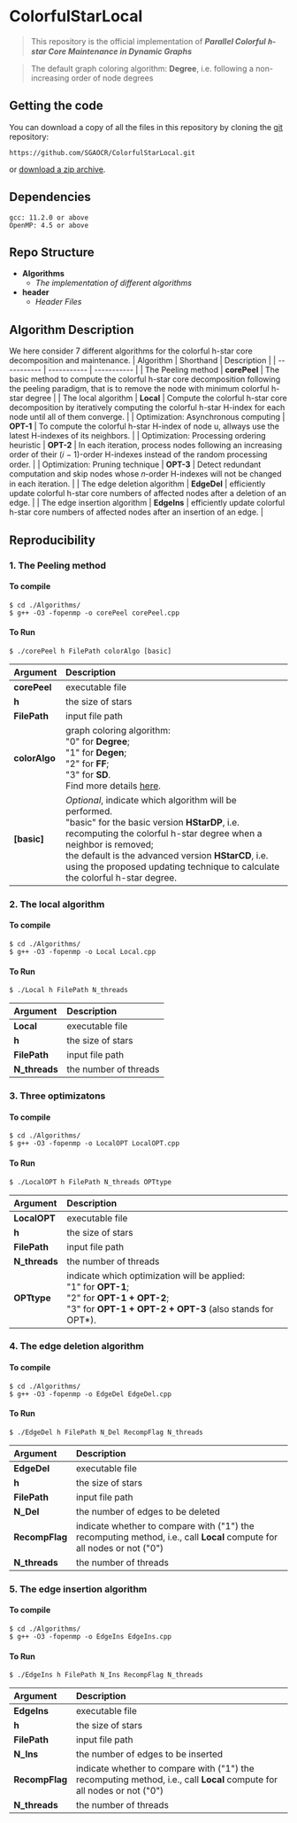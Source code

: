 # ColorfulStarLocal

> This repository is the official implementation of ***Parallel Colorful ℎ-star Core Maintenance in Dynamic Graphs***

> The default graph coloring algorithm: **Degree**, i.e. following a non-increasing order of node degrees

## Getting the code
You can download a copy of all the files in this repository by cloning the [git](https://git-scm.com/) repository:
```
https://github.com/SGAOCR/ColorfulStarLocal.git
```
or [download a zip archive](https://github.com/SGAOCR/ColorfulStarLocal/archive/refs/heads/main.zip).

## Dependencies
```
gcc: 11.2.0 or above
OpenMP: 4.5 or above
```

## Repo Structure
- **Algorithms**
  - *The implementation of different algorithms*
- **header**
  - *Header Files*

## Algorithm Description
We here consider 7 different algorithms for the colorful h-star core decomposition and maintenance.
| Algorithm  |  Shorthand    | Description | 
| ----------- | ----------- | ----------- |
| The Peeling method     |  **corePeel** | The basic method to compute the colorful h-star core decomposition following the peeling paradigm, that is to remove the node with minimum colorful h-star degree   |
| The local algorithm | **Local**    | Compute the colorful h-star core decomposition by iteratively computing the colorful h-star H-index for each node until all of them converge.       |
| Optimization: Asynchronous computing  | **OPT-1**    | To compute the colorful h-star H-index of node u, allways use the latest H-indexes of its neighbors.        |
| Optimization: Processing ordering heuristic  | **OPT-2**    | In each iteration,  process nodes following an increasing order of their (𝑖 − 1)-order H-indexes instead of the random processing order.        |
| Optimization: Pruning technique  | **OPT-3**    | Detect redundant computation and skip nodes whose 𝑛-order H-indexes will not be changed in each iteration. |
| The edge deletion algorithm  | **EdgeDel**    | efficiently update colorful h-star core numbers of affected nodes after a deletion of an edge. |
| The edge insertion algorithm  | **EdgeIns**    | efficiently update colorful h-star core numbers of affected nodes after an insertion of an edge. |


## Reproducibility

### 1. The Peeling method
#### To compile
```
$ cd ./Algorithms/
$ g++ -O3 -fopenmp -o corePeel corePeel.cpp
```
#### To Run
```
$ ./corePeel h FilePath colorAlgo [basic]
```
| Argument  | Description |
| :-----| :---- |
| **corePeel** | executable file |
| **h** | the size of stars |
| **FilePath** | input file path |
| **colorAlgo** | graph coloring algorithm: <br>"0" for **Degree**; <br>"1" for **Degen**; <br>"2" for **FF**; <br>"3" for **SD**. <br> Find more details [here](https://ieeexplore.ieee.org/document/9835239/). |
| **[basic]** | *Optional*, indicate which algorithm will be performed. <br>"basic" for the basic version **HStarDP**, i.e. recomputing the colorful h-star degree when a neighbor is removed; <br>the default is the advanced version **HStarCD**, i.e. using the proposed updating technique to calculate the colorful h-star degree. |

### 2. The local algorithm
#### To compile
```
$ cd ./Algorithms/
$ g++ -O3 -fopenmp -o Local Local.cpp
```
#### To Run
```
$ ./Local h FilePath N_threads
```
| Argument  | Description |
| :-----| :---- |
| **Local** | executable file |
| **h** | the size of stars |
| **FilePath** | input file path |
| **N_threads** | the number of threads |

### 3. Three optimizatons
#### To compile
```
$ cd ./Algorithms/
$ g++ -O3 -fopenmp -o LocalOPT LocalOPT.cpp
```
#### To Run
```
$ ./LocalOPT h FilePath N_threads OPTtype
```
| Argument  | Description |
| :-----| :---- |
| **LocalOPT** | executable file |
| **h** | the size of stars |
| **FilePath** | input file path |
| **N_threads** | the number of threads |
| **OPTtype** | indicate which optimization will be applied: <br>"1" for **OPT-1**; <br>"2" for **OPT-1 + OPT-2**; <br>"3" for **OPT-1 + OPT-2 + OPT-3** (also stands for OPT*).   |


### 4. The edge deletion algorithm
#### To compile
```
$ cd ./Algorithms/
$ g++ -O3 -fopenmp -o EdgeDel EdgeDel.cpp
```
#### To Run
```
$ ./EdgeDel h FilePath N_Del RecompFlag N_threads
```
| Argument  | Description |
| :-----| :---- |
| **EdgeDel** | executable file |
| **h** | the size of stars |
| **FilePath** | input file path |
| **N_Del** | the number of edges to be deleted |
| **RecompFlag** | indicate whether to  compare with ("1") the recomputing method, i.e., call **Local** compute for all nodes or not ("0")|
| **N_threads** | the number of threads |


### 5. The edge insertion algorithm
#### To compile
```
$ cd ./Algorithms/
$ g++ -O3 -fopenmp -o EdgeIns EdgeIns.cpp
```
#### To Run
```
$ ./EdgeIns h FilePath N_Ins RecompFlag N_threads
```
| Argument  | Description |
| :-----| :---- |
| **EdgeIns** | executable file |
| **h** | the size of stars |
| **FilePath** | input file path |
| **N_Ins** | the number of edges to be inserted |
| **RecompFlag** | indicate whether to  compare with ("1") the recomputing method, i.e., call **Local** compute for all nodes or not ("0")|
| **N_threads** | the number of threads |
